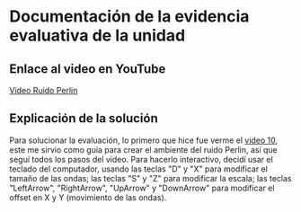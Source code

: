 # Documentación de la evidencia evaluativa de la unidad

## Enlace al video en YouTube
[Video Ruido Perlin](https://youtu.be/4ZZ6CNmm1VY)

## Explicación de la solución

Para solucionar la evaluación, lo primero que hice fue verme el [video 10](https://youtu.be/vFvwyu_ZKfU), este me sirvio como guia para crear el ambiente del ruido Perlin, así que seguí todos los pasos del video.
Para hacerlo interactivo, decidí usar el teclado del computador, usando las teclas "D" y "X" para modificar el tamaño de las ondas; las teclas "S" y "Z" para modificar la escala; las teclas "LeftArrow", "RightArrow", "UpArrow" y "DownArrow" para modificar el offset en X y Y (movimiento de las ondas).
